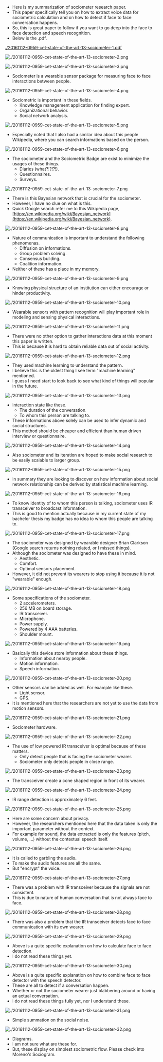 * Here is my summarization of sociometer research paper.
* This paper specifically tell you on how to extract voice data for sociometric calculation and on how to detect if face to face conversation happens.
* So, this is great paper to follow if you want to go deep into the face to face detection and speech recognition.
* Below is the .pdf.

[./20161112-0959-cet-state-of-the-art-13-sociometer-1.pdf](./20161112-0959-cet-state-of-the-art-13-sociometer-1.pdf)

![./20161112-0959-cet-state-of-the-art-13-sociometer-2.png](./20161112-0959-cet-state-of-the-art-13-sociometer-2.png)

![./20161112-0959-cet-state-of-the-art-13-sociometer-3.png](./20161112-0959-cet-state-of-the-art-13-sociometer-3.png)

* Sociometer is a wearable sensor package for measuring face to face interactions between people.

![./20161112-0959-cet-state-of-the-art-13-sociometer-4.png](./20161112-0959-cet-state-of-the-art-13-sociometer-4.png)

* Sociometric is important in these fields.
    * Knowledge management application for finding expert.
    * Organizational behavior.
    * Social network analysis.

![./20161112-0959-cet-state-of-the-art-13-sociometer-5.png](./20161112-0959-cet-state-of-the-art-13-sociometer-5.png)

* Especially noted that I also had a similar idea about this people Wikipedia, where you can search informations based on the person.

![./20161112-0959-cet-state-of-the-art-13-sociometer-6.png](./20161112-0959-cet-state-of-the-art-13-sociometer-6.png)

* The sociometer and the Sociometric Badge are exist to minimize the usages of these things.
    * Diaries (what?!?!?!).
    * Questionnaires.
    * Surveys.

![./20161112-0959-cet-state-of-the-art-13-sociometer-7.png](./20161112-0959-cet-state-of-the-art-13-sociometer-7.png)

* There is this Bayesian network that is crucial for the sociometer.
* However, I have no clue on what is this.
* Quick Google search refer me to this Wikipedia page, [https://en.wikipedia.org/wiki/Bayesian_network](https://en.wikipedia.org/wiki/Bayesian_network).

![./20161112-0959-cet-state-of-the-art-13-sociometer-8.png](./20161112-0959-cet-state-of-the-art-13-sociometer-8.png)

* Nature of communication is important to understand the following phenomenas.
    * Diffusion on informations.
    * Group problem solving.
    * Consensus building.
    * Coalition information.
* Neither of these has a place in my memory.

![./20161112-0959-cet-state-of-the-art-13-sociometer-9.png](./20161112-0959-cet-state-of-the-art-13-sociometer-9.png)

* Knowing physical structure of an institution can either encourage or hinder productivity.

![./20161112-0959-cet-state-of-the-art-13-sociometer-10.png](./20161112-0959-cet-state-of-the-art-13-sociometer-10.png)

* Wearable sensors with pattern recognition will play important role in modeling and sensing physical interactions.

![./20161112-0959-cet-state-of-the-art-13-sociometer-11.png](./20161112-0959-cet-state-of-the-art-13-sociometer-11.png)

* There were no other option to gather interactions data at this moment this paper is written.
* This is because it is hard to obtain reliable data out of social activity.

![./20161112-0959-cet-state-of-the-art-13-sociometer-12.png](./20161112-0959-cet-state-of-the-art-13-sociometer-12.png)

* They used machine learning to understand the pattern.
* I believe this is the oldest thing I see term "machine learning" mentioned.
* I guess I need start to look back to see what kind of things will popular in the future.

![./20161112-0959-cet-state-of-the-art-13-sociometer-13.png](./20161112-0959-cet-state-of-the-art-13-sociometer-13.png)

* Interaction state like these.
    * The duration of the conversation.
    * To whom this person are talking to.
* These informations above solely can be used to infer dynamic and social structures.
* This method should be cheaper and efficient than human driven interview or questionnaire.

![./20161112-0959-cet-state-of-the-art-13-sociometer-14.png](./20161112-0959-cet-state-of-the-art-13-sociometer-14.png)

* Also sociometer and its iteration are hoped to make social research to be easily scalable to larger group.

![./20161112-0959-cet-state-of-the-art-13-sociometer-15.png](./20161112-0959-cet-state-of-the-art-13-sociometer-15.png)

* In summary they are looking to discover on how information about social network relationship can be derived by statistical machine learning.

![./20161112-0959-cet-state-of-the-art-13-sociometer-16.png](./20161112-0959-cet-state-of-the-art-13-sociometer-16.png)

* To know identity of to whom this person is talking, sociometer uses IR transceiver to broadcast information.
* This is good to mention actually because in my current state of my bachelor thesis my badge has no idea to whom this people are talking to.

![./20161112-0959-cet-state-of-the-art-13-sociometer-17.png](./20161112-0959-cet-state-of-the-art-13-sociometer-17.png)

* The sociometer was designed by wearable designer Brian Clarkson (Google search returns nothing related, or I missed things).
* Although the sociometer was designed to have these in mind.
    * Aesthetic.
    * Comfort.
    * Optimal sensors placement.
* However, it did not prevent its wearers to stop using it because it is not "wearable" enough.

![./20161112-0959-cet-state-of-the-art-13-sociometer-18.png](./20161112-0959-cet-state-of-the-art-13-sociometer-18.png)

* Some specifications of the sociometer.
    * 2 accelerometers.
    * 256 MB on board storage.
    * IR transceiver.
    * Microphone.
    * Power supply.
    * Powered by 4 AAA batteries.
    * Shoulder mount.

![./20161112-0959-cet-state-of-the-art-13-sociometer-19.png](./20161112-0959-cet-state-of-the-art-13-sociometer-19.png)

* Basically this device store information about these things.
    * Information about nearby people.
    * Motion information.
    * Speech information.

![./20161112-0959-cet-state-of-the-art-13-sociometer-20.png](./20161112-0959-cet-state-of-the-art-13-sociometer-20.png)

* Other sensors can be added as well. For example like these.
    * Light sensor.
    * GPS.
* It is mentioned here that the researchers are not yet to use the data from motion sensors.

![./20161112-0959-cet-state-of-the-art-13-sociometer-21.png](./20161112-0959-cet-state-of-the-art-13-sociometer-21.png)

* Sociometer hardware.

![./20161112-0959-cet-state-of-the-art-13-sociometer-22.png](./20161112-0959-cet-state-of-the-art-13-sociometer-22.png)

* The use of low powered IR transceiver is optimal because of these matters.
    * Only detect people that is facing the sociometer wearer.
    * Sociometer only detects people in close range.

![./20161112-0959-cet-state-of-the-art-13-sociometer-23.png](./20161112-0959-cet-state-of-the-art-13-sociometer-23.png)

* The transceiver create a cone shaped region in front of its wearer.

![./20161112-0959-cet-state-of-the-art-13-sociometer-24.png](./20161112-0959-cet-state-of-the-art-13-sociometer-24.png)

* IR range detection is approximately 6 feet.

![./20161112-0959-cet-state-of-the-art-13-sociometer-25.png](./20161112-0959-cet-state-of-the-art-13-sociometer-25.png)

* Here are some concern about privacy.
* However, the researchers mentioned here that the data taken is only the important parameter without the context.
* For example for sound, the data extracted is only the features (pitch, volume, ...) without the contextual speech itself.

![./20161112-0959-cet-state-of-the-art-13-sociometer-26.png](./20161112-0959-cet-state-of-the-art-13-sociometer-26.png)

* It is called to garbling the audio.
* To make the audio features are all the same.
* But "encrypt" the voice.

![./20161112-0959-cet-state-of-the-art-13-sociometer-27.png](./20161112-0959-cet-state-of-the-art-13-sociometer-27.png)

* There was a problem with IR transceiver because the signals are not consistent.
* This is due to nature of human conversation that is not always face to face.

![./20161112-0959-cet-state-of-the-art-13-sociometer-28.png](./20161112-0959-cet-state-of-the-art-13-sociometer-28.png)

* There was also a problem that the IR transceiver detects face to face communication with its own wearer.

![./20161112-0959-cet-state-of-the-art-13-sociometer-29.png](./20161112-0959-cet-state-of-the-art-13-sociometer-29.png)

* Above is a quite specific explanation on how to calculate face to face detection.
* I do not read these things yet.

![./20161112-0959-cet-state-of-the-art-13-sociometer-30.png](./20161112-0959-cet-state-of-the-art-13-sociometer-30.png)

* Above is a quite specific explanation on how to combine face to face detector with the speech detector.
* These are all to detect if a conversation happen.
* Whether or not the sociometer wearer just blabbering around or having an actual conversation.
* I do not read these things fully yet, nor I understand these.

![./20161112-0959-cet-state-of-the-art-13-sociometer-31.png](./20161112-0959-cet-state-of-the-art-13-sociometer-31.png)

* Simple summation on the social noise.

![./20161112-0959-cet-state-of-the-art-13-sociometer-32.png](./20161112-0959-cet-state-of-the-art-13-sociometer-32.png)

* Diagrams.
* I am not sure what are these for.
* But, these display on simplest sociometric flow. Please check into Moreno's Sociogram.